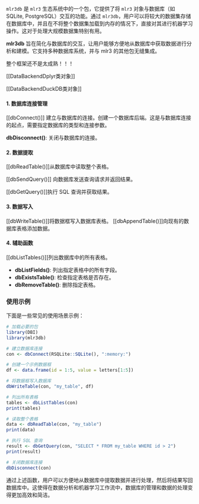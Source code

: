 `mlr3db` 是 `mlr3` 生态系统中的一个包，它提供了将 `mlr3` 对象与数据库（如 SQLite, PostgreSQL）交互的功能。通过 `mlr3db`，用户可以将较大的数据集存储在数据库中，并且在不将整个数据集加载到内存的情况下，直接对其进行机器学习操作。这对于处理大规模数据集特别有用。

**mlr3db** 旨在简化与数据库的交互，让用户能够方便地从数据库中获取数据进行分析和建模。它支持多种数据库系统，并与 mlr3 的其他包无缝集成。

整个框架还不是太成熟！！！

[[DataBackendDplyr类对象]] 

[[DataBackendDuckDB类对象]]

#### 1. 数据库连接管理
[[dbConnect()]] 建立与数据库的连接。创建一个数据库后端。这是与数据库连接的起点，需要指定数据库的类型和连接参数。

**dbDisconnect()**: 关闭与数据库的连接。

#### 2. 数据提取
[[dbReadTable()]]从数据库中读取整个表格。

[[dbSendQuery()]] 向数据库发送查询请求并返回结果。

[[dbGetQuery()]]执行 SQL 查询并获取结果。

#### 3. 数据写入
[[dbWriteTable()]]将数据框写入数据库表格。
[[dbAppendTable()]]向现有的数据库表格添加数据。

#### 4. 辅助函数
[[dbListTables()]]列出数据库中的所有表格。
- **dbListFields()**: 列出指定表格中的所有字段。
- **dbExistsTable()**: 检查指定表格是否存在。
- **dbRemoveTable()**: 删除指定表格。

### 使用示例

下面是一些常见的使用场景示例：

```r
# 加载必要的包
library(DBI)
library(mlr3db)

# 建立数据库连接
con <- dbConnect(RSQLite::SQLite(), ":memory:")

# 创建一个示例数据框
df <- data.frame(id = 1:5, value = letters[1:5])

# 将数据框写入数据库
dbWriteTable(con, "my_table", df)

# 列出所有表格
tables <- dbListTables(con)
print(tables)

# 读取整个表格
data <- dbReadTable(con, "my_table")
print(data)

# 执行 SQL 查询
result <- dbGetQuery(con, "SELECT * FROM my_table WHERE id > 2")
print(result)

# 关闭数据库连接
dbDisconnect(con)
```

通过上述函数，用户可以方便地从数据库中提取数据并进行处理，然后将结果写回数据库中。这使得在数据分析和机器学习工作流中，数据库的管理和数据的处理变得更加高效和简洁。



